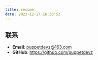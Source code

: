 ```yaml
---
title: resume
date: 2023-12-17 16:30:53
---
```


## 联系

- **Email**: <a href="mailto:puppetdevz@163.com">puppetdevz@163.com</a>
- **GitHub**: <https://github.com/puppetdevz>